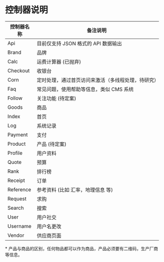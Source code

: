 # 控制器说明

| 控制器名称 | 备注说明 |
| --- | --- |
| Api | 目前仅支持 JSON 格式的 API 数据输出 |
| Brand | 品牌 |
| Calc | 运费计算器 (已抛弃) |
| Checkout | 收银台 |
| Corn | 定时处理，通过首页访问来激活（多线程处理，待研究） |
| Faq | 常见问题，使用帮助等信息，类似 CMS 系统 |
| Follow | 关注功能 (待定案) |
| Goods | 商品 |
| Index | 首页 |
| Log | 系统记录 |
| Payment | 支付 |
| Product | 产品 (待定案) |
| Profile | 用户资料 |
| Quote | 预算 |
| Rank | 排行榜 |
| Receipt | 订单 |
| Reference | 参考资料 (比如 汇率，地理信息 等) |
| Request | 求购 |
| Search | 搜索 |
| User | 用户社交 |
| Username | 用户名更改 |
| Vendor | 供应商页面 |

\* 产品与商品的区别，任何物品都可以作为商品，产品必须要有二维码，生产厂商等信息。
